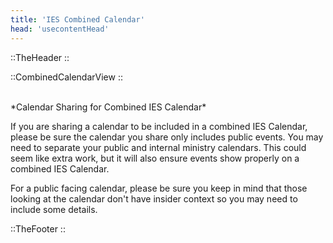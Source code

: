 ```yaml
---
title: 'IES Combined Calendar'
head: 'usecontentHead'
---
```

::TheHeader
::			

<object data="https://calendar.google.com/calendar/embed?height=600&wkst=1&bgcolor=%23ffffff&ctz=Asia%2FJakarta&title=IES%20Jakarta%20Combined%20Calendar&src=Y19jMzZiY2UwMDRjMThhZjA3NWZmN2NjMGNmOTk0MjljNjFjNjQ5ZmYyYjhiYzVmM2YzY2QzYTA0MmY5ZjExY2QxQGdyb3VwLmNhbGVuZGFyLmdvb2dsZS5jb20&src=Y19kNzUyZWJhNDIyZGIzYzNhZjM0OGNjMTRkM2RkNzhiOTM2MjAwOWQ4NjYwMmQwODZkMmVkMjk4YWUwNDRkNjA0QGdyb3VwLmNhbGVuZGFyLmdvb2dsZS5jb20&src=aWVzamFrYXJ0YS5vcmdfYzRnc2xmbWRxZmM2aGhrZjk2dHNjMXU1Y2dAZ3JvdXAuY2FsZW5kYXIuZ29vZ2xlLmNvbQ&src=Y182YmZmYWQ5ZTNjNTFiMjkwZWFlYTEzMzI3M2I1NTUzMDM0OTg5NzNlOGY1NjdiNjQ2NDBkNGRlNDFmMGZhNDBhQGdyb3VwLmNhbGVuZGFyLmdvb2dsZS5jb20&src=Y18xZjdiNTViYjlkZTg5NmYxOGE1NmU2ZmFhMzc4YmVkNGE2MTIxNzFjNjcxNmEyZmQwMGVjYjc1MTJkZTdhOWQ2QGdyb3VwLmNhbGVuZGFyLmdvb2dsZS5jb20&src=Y19kYWQ4ZmM2ZWEzYWRhYTcyODI3ZDA4ZDFkZDJkYjkwZjQ3MjQzMjAzNmU3MzFkZjY1MjNkYTNiNGY2YzEwODg5QGdyb3VwLmNhbGVuZGFyLmdvb2dsZS5jb20&src=c29waGllQGllc2pha2FydGEub3Jn&src=dGVlbnNAaWVzamFrYXJ0YS5vcmc&src=Y18wOWEzODVkNThlOTY3MjA0Y2NjNWE4MjZkMWJlMTZkNzg0ZWU1NGUyMjdiMmUxNzkzNzM1NGJjMzZhMDBhZDgwQGdyb3VwLmNhbGVuZGFyLmdvb2dsZS5jb20&src=Y18zNjIwMDQ2ODFmYWYzYzdlZDkzZTc4NjgwOGY2Y2IxNzU2ZWEzN2U0NWFjYWFmNmI0ZDkzOGVhMjhkOWEzYzhiQGdyb3VwLmNhbGVuZGFyLmdvb2dsZS5jb20&color=%23B1365F&color=%238C500B&color=%2328754E&color=%232952A3&color=%237A367A&color=%235B123B&color=%23875509&color=%23691426&color=%23125A12&color=%236B3304" style="border-width:0" width="800" height="600" frameborder="0" scrolling="no"></object>	



::CombinedCalendarView
::

<br />
<div class="grid-container">
<div class="boxtext">
*Calendar Sharing for Combined IES Calendar*

If you are sharing a calendar to be included in a combined IES Calendar, please be sure the calendar you share only includes public events. You may need to separate your public and internal ministry calendars. This could seem like extra work, but it will also ensure events show properly on a combined IES Calendar.

For a public facing calendar, please be sure you keep in mind that those looking at the calendar don't have insider context so you may need to include some details.
</div>
</div>

::TheFooter
::